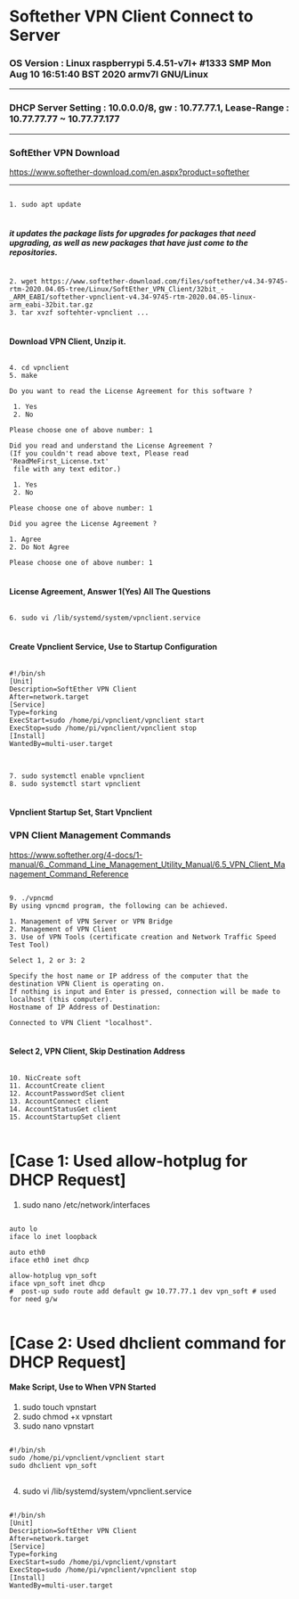 Softether VPN Client Connect to Server
====================================
### OS Version : Linux raspberrypi 5.4.51-v7l+ #1333 SMP Mon Aug 10 16:51:40 BST 2020 armv7l GNU/Linux
***
### DHCP Server Setting : 10.0.0.0/8, gw : 10.77.77.1, Lease-Range : 10.77.77.77 ~ 10.77.77.177
***
### SoftEther VPN Download
<https://www.softether-download.com/en.aspx?product=softether>
***
<pre>
<code>
1. sudo apt update
</code>
</pre>
##### it updates the package lists for upgrades for packages that need upgrading, as well as new packages that have just come to the repositories.
<pre>
<code>
2. wget https://www.softether-download.com/files/softether/v4.34-9745-rtm-2020.04.05-tree/Linux/SoftEther_VPN_Client/32bit_-_ARM_EABI/softether-vpnclient-v4.34-9745-rtm-2020.04.05-linux-arm_eabi-32bit.tar.gz
3. tar xvzf softehter-vpnclient ...
</code>
</pre>
#### Download VPN Client, Unzip it.
<pre>
<code>
4. cd vpnclient
5. make

Do you want to read the License Agreement for this software ?

 1. Yes
 2. No

Please choose one of above number: 1

Did you read and understand the License Agreement ?
(If you couldn't read above text, Please read 'ReadMeFirst_License.txt'
 file with any text editor.)

 1. Yes
 2. No

Please choose one of above number: 1

Did you agree the License Agreement ?

1. Agree
2. Do Not Agree

Please choose one of above number: 1
</code>
</pre>
#### License Agreement, Answer 1(Yes) All The Questions
<pre>
<code>
6. sudo vi /lib/systemd/system/vpnclient.service
</code>
</pre>
#### Create Vpnclient Service, Use to Startup Configuration
<pre>
<code>
#!/bin/sh
[Unit]
Description=SoftEther VPN Client
After=network.target
[Service]
Type=forking
ExecStart=sudo /home/pi/vpnclient/vpnclient start
ExecStop=sudo /home/pi/vpnclient/vpnclient stop   
[Install]
WantedBy=multi-user.target
</code>
</pre>
<pre>
<code>
7. sudo systemctl enable vpnclient
8. sudo systemctl start vpnclient
</code>
</pre>
#### Vpnclient Startup Set, Start Vpnclient

### VPN Client Management Commands
<https://www.softether.org/4-docs/1-manual/6._Command_Line_Management_Utility_Manual/6.5_VPN_Client_Management_Command_Reference>
<pre>
<code>
9. ./vpncmd
By using vpncmd program, the following can be achieved. 

1. Management of VPN Server or VPN Bridge 
2. Management of VPN Client
3. Use of VPN Tools (certificate creation and Network Traffic Speed Test Tool)

Select 1, 2 or 3: 2

Specify the host name or IP address of the computer that the destination VPN Client is operating on. 
If nothing is input and Enter is pressed, connection will be made to localhost (this computer).
Hostname of IP Address of Destination: 

Connected to VPN Client "localhost".
</code>
</pre>
#### Select 2, VPN Client, Skip Destination Address
<pre>
<code>
10. NicCreate soft
11. AccountCreate client
12. AccountPasswordSet client
13. AccountConnect client
14. AccountStatusGet client
15. AccountStartupSet client
</code>
</pre>

# [Case 1: Used allow-hotplug for DHCP Request]
1. sudo nano /etc/network/interfaces
<pre>
<code>
auto lo
iface lo inet loopback

auto eth0
iface eth0 inet dhcp

allow-hotplug vpn_soft
iface vpn_soft inet dhcp
#  post-up sudo route add default gw 10.77.77.1 dev vpn_soft # used for need g/w
</code>
</pre>
# [Case 2: Used dhclient command for DHCP Request]
#### Make Script, Use to When VPN Started
1. sudo touch vpnstart
2. sudo chmod +x vpnstart
3. sudo nano vpnstart
<pre>
<code>
#!/bin/sh
sudo /home/pi/vpnclient/vpnclient start
sudo dhclient vpn_soft
</code>
</pre>
4. sudo vi /lib/systemd/system/vpnclient.service
<pre>
<code>
#!/bin/sh
[Unit]
Description=SoftEther VPN Client
After=network.target
[Service]
Type=forking
ExecStart=sudo /home/pi/vpnclient/vpnstart      
ExecStop=sudo /home/pi/vpnclient/vpnclient stop
[Install]
WantedBy=multi-user.target
</code>
</pre>